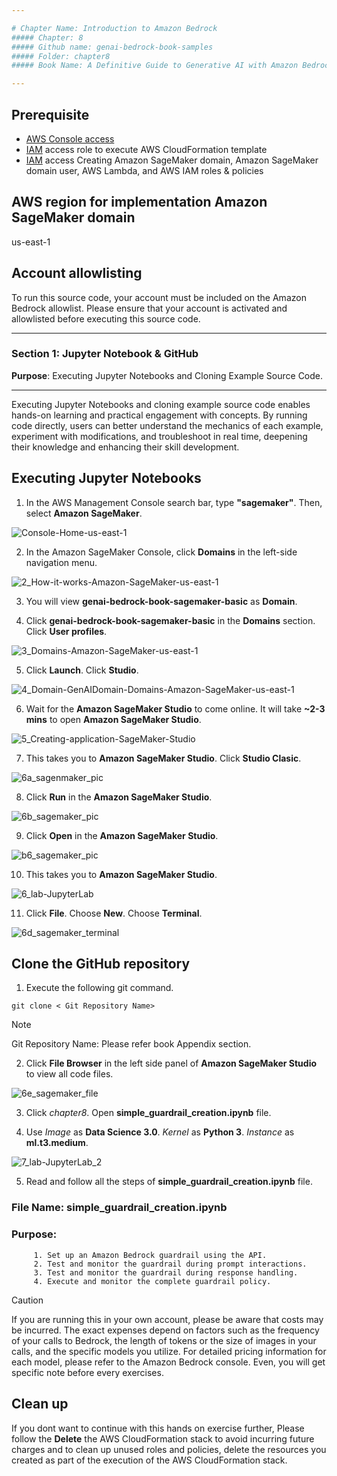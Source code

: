 ```yaml
---

# Chapter Name: Introduction to Amazon Bedrock
##### Chapter: 8 
##### Github name: genai-bedrock-book-samples
##### Folder: chapter8
##### Book Name: A Definitive Guide to Generative AI with Amazon Bedrock

---
```



## Prerequisite

* [AWS Console access](https://aws.amazon.com/console/)
* [IAM](https://aws.amazon.com/iam/) access role to execute AWS CloudFormation template
* [IAM](https://aws.amazon.com/iam/) access Creating Amazon SageMaker domain, Amazon SageMaker domain user, AWS Lambda, and AWS IAM roles & policies

## AWS region for implementation Amazon SageMaker domain 

us-east-1 

## Account allowlisting
To run this source code, your account must be included on the Amazon Bedrock allowlist. Please ensure that your account is activated and allowlisted before executing this source code.

---

### **Section 1**: Jupyter Notebook & GitHub
**Purpose**: Executing Jupyter Notebooks and Cloning Example Source Code.

---

Executing Jupyter Notebooks and cloning example source code enables hands-on learning and practical engagement with concepts. By running code directly, users can better understand the mechanics of each example, experiment with modifications, and troubleshoot in real time, deepening their knowledge and enhancing their skill development.

## Executing Jupyter Notebooks

1. In the AWS Management Console search bar, type **"sagemaker"**. Then, select **Amazon SageMaker**.

![Console-Home-us-east-1](../image/1_Console-Home-us-east-1.png)

2. In the Amazon SageMaker Console, click **Domains** in the left-side navigation menu.

![2_How-it-works-Amazon-SageMaker-us-east-1](../image/2_How-it-works-Amazon-SageMaker-us-east-1.png)

3. You will view **genai-bedrock-book-sagemaker-basic** as **Domain**. 

4. Click **genai-bedrock-book-sagemaker-basic** in the **Domains** section. Click **User profiles**.

![3_Domains-Amazon-SageMaker-us-east-1](../image/3_Domains-Amazon-SageMaker-us-east-1.png)

5. Click **Launch**. Click **Studio**.

![4_Domain-GenAIDomain-Domains-Amazon-SageMaker-us-east-1](../image/4_Domain-GenAIDomain-Domains-Amazon-SageMaker-us-east-1.png)

6. Wait for the **Amazon SageMaker Studio** to come online. It will take **~2-3 mins** to open **Amazon SageMaker Studio**.

![5_Creating-application-SageMaker-Studio](../image/5_Creating-application-SageMaker-Studio.png)

7. This takes you to **Amazon SageMaker Studio**. Click **Studio Clasic**.

![6a_sagenmaker_pic](../image/6a_sagenmaker_pic.png)

8. Click **Run** in the **Amazon SageMaker Studio**. 

![6b_sagemaker_pic](../image/6b_sagemaker_pic.png)

9. Click **Open** in the **Amazon SageMaker Studio**. 

![b6_sagemaker_pic](../image/b6_sagemaker_pic.png)

10. This takes you to **Amazon SageMaker Studio**.

![6_lab-JupyterLab](../image/6_lab-JupyterLab.png)

11. Click **File**. Choose **New**. Choose **Terminal**.

![6d_sagemaker_terminal](../image/6d_sagemaker_terminal.png)

## Clone the GitHub repository 

1. Execute the following git command.

```
git clone < Git Repository Name>

```

> [!NOTE]
> Git Repository Name: Please refer book Appendix section. 

2. Click **File Browser** in the left side panel of **Amazon SageMaker Studio** to view all code files. 

![6e_sagemaker_file](../image/6e_sagemaker_file.png)

3. Click *chapter8*. Open **simple_guardrail_creation.ipynb** file. 

4. Use *Image* as **Data Science 3.0**. *Kernel* as **Python 3**. *Instance* as **ml.t3.medium**.

![7_lab-JupyterLab_2](../image/7_lab-JupyterLab_2.png)

5. Read and follow all the steps of **simple_guardrail_creation.ipynb** file. 

### File Name: simple_guardrail_creation.ipynb
### Purpose: 
         1. Set up an Amazon Bedrock guardrail using the API.
         2. Test and monitor the guardrail during prompt interactions.
         3. Test and monitor the guardrail during response handling.
         4. Execute and monitor the complete guardrail policy.

> [!CAUTION]
> If you are running this in your own account, please be aware that costs may be incurred. The exact expenses depend on factors such as the frequency of your calls to Bedrock, the length of tokens or the size of images in your calls, and the specific models you utilize. For detailed pricing information for each model, please refer to the Amazon Bedrock console. Even, you will get specific note before every exercises. 

## Clean up

If you dont want to continue with this hands on exercise further, Please follow the **Delete** the AWS CloudFormation stack to avoid incurring future charges and to clean up unused roles and policies, delete the resources you created as part of the execution of the AWS CloudFormation stack. 
